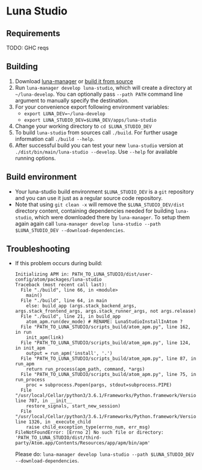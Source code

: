 # Luna Studio

## Requirements

TODO: GHC reqs

## Building
  1. Download [luna-manager](http://luna-lang.org/luna-manager) or [build it from source](https://github.com/luna/luna-manager)
  2. Run `luna-manager develop luna-studio`, which will create a directory at `~/luna-develop`. You can optionally pass `--path PATH` command line argument to manually specify the destination.  
  3. For your convenience export following environment variables:
     * `export LUNA_DEV=~/luna-develop`
     * `export LUNA_STUDIO_DEV=$LUNA_DEV/apps/luna-studio`
  4. Change your working directory to `cd $LUNA_STUDIO_DEV`
  5. To build `luna-studio` from sources call `./build`. For further usage information call `./build --help`.
  6. After successful build you can test your new `luna-studio` version at `./dist/bin/main/luna-studio --develop`. Use `--help` for available running options.

## Build environment
  * Your luna-studio build environment `$LUNA_STUDIO_DEV` is a `git` repository and you can use it just as a regular source code repository.
  * Note that using `git clean -x` will remove the `$LUNA_STUDIO_DEV/dist` directory content, containing dependencies needed for building `luna-studio`, which were downloaded there by `luna-manager`. To setup them again again call `luna-manager develop luna-studio --path $LUNA_STUDIO_DEV --download-dependencies`.
  
## Troubleshooting
  * If this problem occurs during build:
    ```text
    Initializing APM in: PATH_TO_LUNA_STUDIO/dist/user-config/atom/packages/luna-studio
    Traceback (most recent call last):
      File "./build", line 66, in <module>
        main()
      File "./build", line 64, in main
        else: build_app (args.stack_backend_args, args.stack_frontend_args, args.stack_runner_args, not args.release)
      File "./build", line 21, in build_app
        atom_apm.run(dev_mode) # RENAME: LunaStudioInstallInAtom ?
      File "PATH_TO_LUNA_STUDIO/scripts_build/atom_apm.py", line 162, in run
        init_apm(link)
      File "PATH_TO_LUNA_STUDIO/scripts_build/atom_apm.py", line 124, in init_apm
        output = run_apm('install', '.')
      File "PATH_TO_LUNA_STUDIO/scripts_build/atom_apm.py", line 87, in run_apm
        return run_process(apm_path, command, *args)
      File "PATH_TO_LUNA_STUDIO/scripts_build/atom_apm.py", line 75, in run_process
        proc = subprocess.Popen(pargs, stdout=subprocess.PIPE)
      File "/usr/local/Cellar/python3/3.6.1/Frameworks/Python.framework/Versions/3.6/lib/python3.6/subprocess.py", line 707, in __init__
        restore_signals, start_new_session)
      File "/usr/local/Cellar/python3/3.6.1/Frameworks/Python.framework/Versions/3.6/lib/python3.6/subprocess.py", line 1326, in _execute_child
        raise child_exception_type(errno_num, err_msg)
    FileNotFoundError: [Errno 2] No such file or directory: 'PATH_TO_LUNA_STUDIO/dist/third-party/Atom.app/Contents/Resources/app/apm/bin/apm'
    ```
    Please do: `luna-manager develop luna-studio --path $LUNA_STUDIO_DEV --download-dependencies`.
